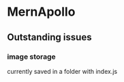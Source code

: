 # MernApollo

## Outstanding issues





### image storage
currently saved in a folder with index.js




